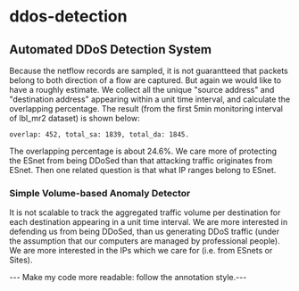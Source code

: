 # ddos-detection

## Automated DDoS Detection System
Because the netflow records are sampled, it is not guarantteed that packets belong to both direction of a flow are captured. But again we would like to have a roughly estimate. We collect all the unique "source address" and "destination address" appearing within a unit time interval, and calculate the overlapping percentage. The result (from the first 5min monitoring interval of lbl_mr2 dataset) is shown below:
```
overlap: 452, total_sa: 1839, total_da: 1845.
```
The overlapping percentage is about 24.6%.
We care more of protecting the ESnet from being DDoSed than that attacking traffic originates from ESnet. Then one related question is that what IP ranges belong to ESnet. 

### Simple Volume-based Anomaly Detector
It is not scalable to track the aggregated traffic volume per destination for each destination appearing in a unit time interval. We are more interested in defending us from being DDoSed, than us generating DDoS traffic (under the assumption that our computers are managed by professional people). We are more interested in the IPs which we care for (i.e. from ESnets or Sites). 

--- Make my code more readable: follow the annotation style.---

